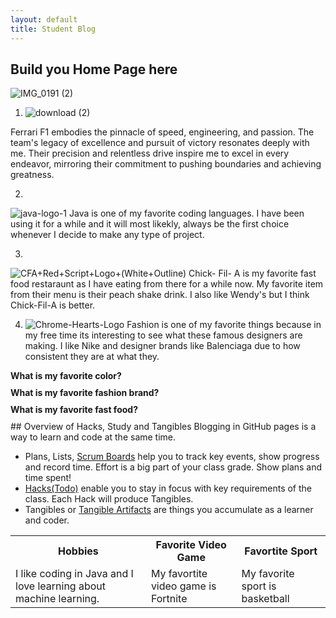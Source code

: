 ```yaml
---
layout: default
title: Student Blog
---
```



## Build you Home Page here 
![IMG_0191 (2)](https://github.com/SrinivasNampalli/Srinivas-Nampalli1/assets/96441447/ad5f79c1-1e1c-4865-baa9-b4788d2c8dc1)



 

  1.  ![download (2)](https://github.com/SrinivasNampalli/Srinivas-Nampalli1/assets/96441447/3febb2d7-8fae-428c-926d-d5dfbf631dc8)

  
Ferrari F1 embodies the pinnacle of speed, engineering, and passion. The team's legacy of excellence and pursuit of victory resonates deeply with me. Their precision and relentless drive inspire me to excel in every endeavor, mirroring their commitment to pushing boundaries and achieving greatness.

  2. 
   ![java-logo-1](https://github.com/SrinivasNampalli/Srinivas-Nampalli1/assets/96441447/c78278eb-fda8-482d-8adc-4890617cceec)
Java is one of my favorite coding languages. I have been using it for a while and it will most likekly, always be the first choice whenever I decide to make any type of project.
    
3. 
  ![CFA+Red+Script+Logo+(White+Outline)](https://github.com/SrinivasNampalli/Srinivas-Nampalli1/assets/96441447/0c561e08-0510-4cda-bf08-16b9c61406d3)
Chick- Fil- A is my favorite fast food restaraunt as I have eating from there for a while now. My favorite item from their menu is their peach shake drink. I also like Wendy's but I think Chick-Fil-A is better.

4.  
    ![Chrome-Hearts-Logo](https://github.com/SrinivasNampalli/Srinivas-Nampalli1/assets/96441447/65b769de-58c7-47fe-9585-89c8e15b22d9)
Fashion is one of my favorite things because in my free time its interesting to see what these famous designers are making. I like Nike and designer brands like Balenciaga due to how consistent they are at what they.              <!DOCTYPE html>
<html>
<head>
  <title>Quiz</title>
  <style>
    .question {
      cursor: pointer;
      margin-bottom: 10px;
      font-weight: bold;
    }
    .answer {
      display: none;
    }
  </style>
  <script>
    function toggleAnswer(id) {
      var answer = document.getElementById(id);
      if (answer.style.display === "none") {
        answer.style.display = "block";
      } else {
        answer.style.display = "none";
      }
    }
  </script>
</head>
<body>
  <div class="question" onclick="toggleAnswer('color')">What is my favorite color?</div>
  <div class="answer" id="color">My favorite color is blue.</div>
  
  <div class="question" onclick="toggleAnswer('brand')">What is my favorite fashion brand?</div>
  <div class="answer" id="brand">My favorite fashion brand is Chrome Hearts.</div>
  
  <div class="question" onclick="toggleAnswer('food')">What is my favorite fast food?</div>
  <div class="answer" id="food">My favorite fast food is Chick-fil-A.</div>
</body>
</html>

<table>
  <tr>
    <th>Hobbies</th>
    <th>Favorite Video Game</th>
    <th>Favortite Sport</th>
  </tr>
  <tr>
    <td>I like coding in Java and I love learning about machine learning.</td>
    <td>My favortite video game is Fortnite</td>
    <td>My favorite sport is basketball</td>
  </tr>
  <tr>
## Overview of Hacks, Study and Tangibles
Blogging in GitHub pages is a way to learn and code at the same time. 

- Plans, Lists, [Scrum Boards](https://clickup.com/blog/scrum-board/) help you to track key events, show progress and record time.  Effort is a big part of your class grade.  Show plans and time spent!
- [Hacks(Todo)](https://levelup.gitconnected.com/six-ultimate-daily-hacks-for-every-programmer-60f5f10feae) enable you to stay in focus with key requirements of the class.  Each Hack will produce Tangibles.
- Tangibles or [Tangible Artifacts](https://en.wikipedia.org/wiki/Artifact_(software_development)) are things you accumulate as a learner and coder. 
